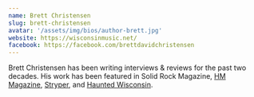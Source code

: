 ```yaml
---
name: Brett Christensen
slug: brett-christensen
avatar: '/assets/img/bios/author-brett.jpg'
website: https://wisconsinmusic.net/
facebook: https://facebook.com/brettdavidchristensen
---
```


Brett Christensen has been writing interviews &amp; reviews for the past two decades. His work has been featured in Solid Rock Magazine, [HM Magazine](https://hmmagazine.com/), [Stryper](https://stryper.com/), and [Haunted Wisconsin](https://hauntedwisconsin.com/).